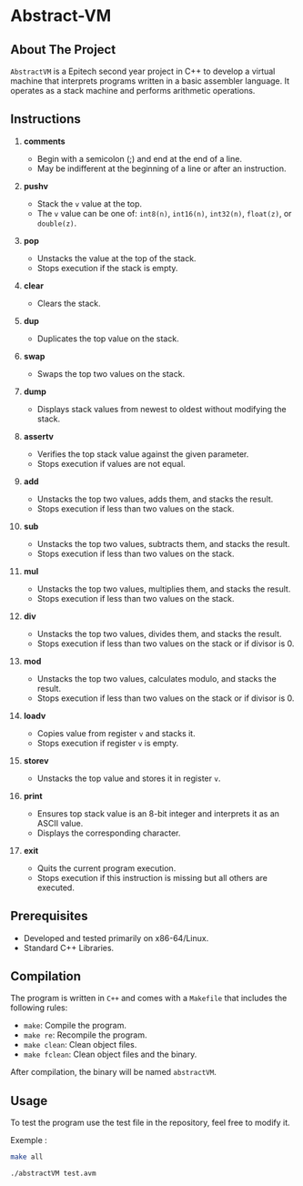 # Abstract-VM

## About The Project

`AbstractVM` is a Epitech second year project in C++ to develop a virtual machine that interprets programs written in a basic assembler language. It operates as a stack machine and performs arithmetic operations.

## Instructions

1. **comments**
    - Begin with a semicolon (;) and end at the end of a line.
    - May be indifferent at the beginning of a line or after an instruction.

2. **pushv**
    - Stack the `v` value at the top.
    - The `v` value can be one of: `int8(n)`, `int16(n)`, `int32(n)`, `float(z)`, or `double(z)`.

3. **pop**
    - Unstacks the value at the top of the stack.
    - Stops execution if the stack is empty.

4. **clear**
    - Clears the stack.

5. **dup**
    - Duplicates the top value on the stack.

6. **swap**
    - Swaps the top two values on the stack.

7. **dump**
    - Displays stack values from newest to oldest without modifying the stack.

8. **assertv**
    - Verifies the top stack value against the given parameter.
    - Stops execution if values are not equal.

9. **add**
    - Unstacks the top two values, adds them, and stacks the result.
    - Stops execution if less than two values on the stack.

10. **sub**
    - Unstacks the top two values, subtracts them, and stacks the result.
    - Stops execution if less than two values on the stack.

11. **mul**
    - Unstacks the top two values, multiplies them, and stacks the result.
    - Stops execution if less than two values on the stack.

12. **div**
    - Unstacks the top two values, divides them, and stacks the result.
    - Stops execution if less than two values on the stack or if divisor is 0.

13. **mod**
    - Unstacks the top two values, calculates modulo, and stacks the result.
    - Stops execution if less than two values on the stack or if divisor is 0.

14. **loadv**
    - Copies value from register `v` and stacks it.
    - Stops execution if register `v` is empty.

15. **storev**
    - Unstacks the top value and stores it in register `v`.

16. **print**
    - Ensures top stack value is an 8-bit integer and interprets it as an ASCII value.
    - Displays the corresponding character.

17. **exit**
    - Quits the current program execution.
    - Stops execution if this instruction is missing but all others are executed.

## Prerequisites

- Developed and tested primarily on x86-64/Linux.
- Standard C++ Libraries.

## Compilation

The program is written in `C++` and comes with a `Makefile` that includes the following rules:

- `make`: Compile the program.
- `make re`: Recompile the program.
- `make clean`: Clean object files.
- `make fclean`: Clean object files and the binary.

After compilation, the binary will be named `abstractVM`.

## Usage
To test the program use the test file in the repository, feel free to modify it.

Exemple :
```bash
make all

./abstractVM test.avm
